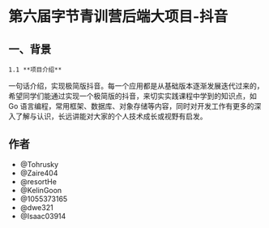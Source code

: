 # 第六届字节青训营后端大项目-抖音

## 一、背景
    1.1 **项目介绍**
一句话介绍，实现极简版抖音。每一个应用都是从基础版本逐渐发展迭代过来的，希望同学们能通过实现一个极简版的抖音，来切实实践课程中学到的知识点，如 Go 语言编程，常用框架、数据库、对象存储等内容，同时对开发工作有更多的深入了解与认识，长远讲能对大家的个人技术成长或视野有启发。


## 作者
- @Tohrusky
- @Zaire404
- @resortHe
- @KelinGoon
- @1055373165
- @dwe321
- @Isaac03914
